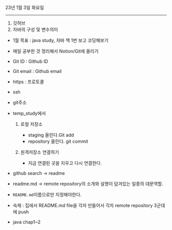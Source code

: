 23년 1월 3일 화요일

---

1. 깃허브
2. 자바의 구성 및 변수의미

- 1월 목표 : java study, 자바 책 1번 보고 코딩해보기

-  매일 공부한 것 정리해서 Notion/Git에 올리기

- Git ID : Github ID
- Git email : Github email
- https : 프로토콜
- ssh
- git주소

- temp_study에서
    1. 로컬 저장소
        - staging 올린다.Git add
        - repository 올린다. git commit

    2. 원격저장소 연결하기
        - 지금 연결된 곳을 지우고 다시 연결한다.

- github search -> readme
- readme.md -> remote repository의 소개와 설명이 담겨있는 일종의 대문역할.
- `README.md`이름으로만 지정해야한다.

- 숙제 : 집에서 README.md file을 각자 만들어서 각자 remote repository 3군데에 push

- java chap1~2
